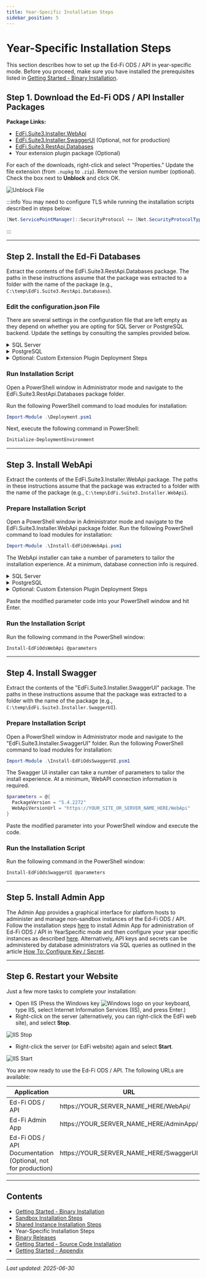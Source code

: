 ```yaml
---
title: Year-Specific Installation Steps
sidebar_position: 5
---
```


# Year-Specific Installation Steps

This section describes how to set up the Ed-Fi ODS / API in year-specific mode. Before you proceed, make sure you have installed the prerequisites listed in [Getting Started - Binary Installation](https://edfi.atlassian.net/wiki/spaces/ODSAPIS3V54/pages/22774182/Getting+Started+-+Binary+Installation).

## Step 1. Download the Ed-Fi ODS / API Installer Packages

**Package Links:**

* [EdFi.Suite3.Installer.WebApi](https://dev.azure.com/ed-fi-alliance/Ed-Fi-Alliance-OSS/_artifacts/feed/EdFi@Release/NuGet/EdFi.Suite3.Installer.WebApi/versions/5.4.57)
* [EdFi.Suite3.Installer.SwaggerUI](https://dev.azure.com/ed-fi-alliance/Ed-Fi-Alliance-OSS/_artifacts/feed/EdFi@Release/NuGet/EdFi.Suite3.Installer.SwaggerUI/overview/5.4.57) (Optional, not for production)
* [EdFi.Suite3.RestApi.Databases](https://dev.azure.com/ed-fi-alliance/Ed-Fi-Alliance-OSS/_artifacts/feed/EdFi@Release/NuGet/EdFi.Suite3.RestApi.Databases/overview/5.4.2272)
* Your extension plugin package (Optional)

For each of the downloads, right-click and select "Properties." Update the file extension (from `.nupkg` to `.zip`). Remove the version number (optional). Check the box next to **Unblock** and click OK.

![Unblock File](https://edfi.atlassian.net/wiki/download/thumbnails/22774223/image2024-7-25_6-36-11.png?version=1&modificationDate=1721907374811&cacheVersion=1&api=v2&width=713&height=965)

:::info
You may need to configure TLS while running the installation scripts described in steps below:

```powershell
[Net.ServicePointManager]::SecurityProtocol += [Net.SecurityProtocolType]::Tls12
```
:::

---

## Step 2. Install the Ed-Fi Databases

Extract the contents of the EdFi.Suite3.RestApi.Databases package. The paths in these instructions assume that the package was extracted to a folder with the name of the package (e.g., `C:\temp\EdFi.Suite3.RestApi.Databases`).

### Edit the configuration.json File

There are several settings in the configuration file that are left empty as they depend on whether you are opting for SQL Server or PostgreSQL backend. Update the settings by consulting the samples provided below.

<details>
  <summary>SQL Server</summary>

  ```json
  "ConnectionStrings": {
    "EdFi_Ods": "server=(local);trusted_connection=True;database=EdFi_{0};Application Name=EdFi.Ods.WebApi",
    "EdFi_Security": "server=(local);trusted_connection=True;database=EdFi_Security;persist security info=True;Application Name=EdFi.Ods.WebApi",
    "EdFi_Admin": "server=(local);trusted_connection=True;database=EdFi_Admin;Application Name=EdFi.Ods.WebApi",
    "EdFi_Master": "server=(local);trusted_connection=True;database=master;Application Name=EdFi.Ods.WebApi"
  },
  "ApiSettings": {
    "Mode": "YearSpecific",
    "OdsTokens": [2021],
    "Engine": "SQLServer",
    "MinimalTemplateScript": "TPDMCoreMinimalTemplate",
    "PopulatedTemplateScript": "TPDMCorePopulatedTemplate"
  }
  ```
</details>

<details>
  <summary>PostgreSQL</summary>

  ```json
  "ConnectionStrings": {
    "EdFi_Ods": "host=localhost;port=5432;username=postgres;database=EdFi_{0};Application Name=EdFi.Ods.WebApi",
    "EdFi_Security": "host=localhost;port=5432;username=postgres;database=EdFi_Security;Application Name=EdFi.Ods.WebApi",
    "EdFi_Admin": "host=localhost;port=5432;username=postgres;database=EdFi_Admin;Application Name=EdFi.Ods.WebApi",
    "EdFi_Master": "host=localhost;port=5432;username=postgres;database=postgres;Application Name=EdFi.Ods.WebApi"
  },
  "ApiSettings": {
    "Mode": "YearSpecific",
    "OdsTokens": [2021],
    "Engine": "PostgreSQL",
    "MinimalTemplateScript": "TPDMCorePostgreSqlMinimalTemplate",
    "PopulatedTemplateScript": "TPDMCorePostgreSqlPopulatedTemplate"
  }
  ```
</details>

<details>
  <summary>Optional: Custom Extension Plugin Deployment Steps</summary>

**Copy your extension plugin to the database deployment package.** Place the extracted contents of your extension plugin package in the extracted EdFi.Suite3.RestApi.Databases package under `Ed-Fi-ODS-Implementation\Plugin` folder.

![Plugin Folder](https://edfi.atlassian.net/wiki/download/thumbnails/22774223/image2021-5-26_12-45-50.png?version=1&modificationDate=1641861344337&cacheVersion=1&api=v2&width=798&height=221)

**Enable your extension plugin in the deployment configuration.** Edit the Plugin section of the configuration file and update the Folder and Scripts values to the following:

```json
"Plugin": {
  "Folder": "../../Plugin",
  "Scripts": []
}
```

</details>

### Run Installation Script

Open a PowerShell window in Administrator mode and navigate to the EdFi.Suite3.RestApi.Databases package folder.

Run the following PowerShell command to load modules for installation:

```powershell
Import-Module .\Deployment.psm1
```

Next, execute the following command in PowerShell:

```powershell
Initialize-DeploymentEnvironment
```

---

## Step 3. Install WebApi

Extract the contents of the EdFi.Suite3.Installer.WebApi package. The paths in these instructions assume that the package was extracted to a folder with the name of the package (e.g., `C:\temp\EdFi.Suite3.Installer.WebApi`).

### Prepare Installation Script

Open a PowerShell window in Administrator mode and navigate to the EdFi.Suite3.Installer.WebApi package folder. Run the following PowerShell command to load modules for installation:

```powershell
Import-Module .\Install-EdFiOdsWebApi.psm1
```

The WebApi installer can take a number of parameters to tailor the installation experience. At a minimum, database connection info is required.

<details>
  <summary>SQL Server</summary>

  ```powershell
  $parameters = @{
    PackageVersion = "5.4.2285"
    DbConnectionInfo = @{
      Engine = "SqlServer"
      Server = "localhost"
      UseIntegratedSecurity = $true
    }
    InstallType = "YearSpecific"
  }
  ```
</details>

<details>
  <summary>PostgreSQL</summary>

  ```powershell
  $parameters = @{
    PackageVersion = "5.4.2285"
    DbConnectionInfo = @{
      Engine = "PostgreSQL"
      Server = "localhost"
      Username = "postgres"
    }
    InstallType = "YearSpecific"
  }
  ```
</details>

<details>
  <summary>Optional: Custom Extension Plugin Deployment Steps</summary>

Copy your extension plugin to deployed WebAPI. Place the extracted contents of your extension plugin package in `C:\inetpub\Ed-Fi\WebApi\Plugin` folder.

Enable your extension plugin in `appsettings.json`. Open the `appsettings.json` file found in `C:\inetpub\Ed-Fi\WebApi` and update the Plugin section as follows:

```json
"Plugin": {
  "Folder": "./Plugin",
  "Scripts": []
}
```

![WebApi Plugin](https://edfi.atlassian.net/wiki/download/thumbnails/22774223/image2021-5-26_13-32-29.png?version=1&modificationDate=1641861344317&cacheVersion=1&api=v2&width=907&height=222)

</details>

Paste the modified parameter code into your PowerShell window and hit Enter.

### Run the Installation Script

Run the following command in the PowerShell window:

```powershell
Install-EdFiOdsWebApi @parameters
```

---

## Step 4. Install Swagger

Extract the contents of the "EdFi.Suite3.Installer.SwaggerUI" package. The paths in these instructions assume that the package was extracted to a folder with the name of the package (e.g., `C:\temp\EdFi.Suite3.Installer.SwaggerUI`).

### Prepare Installation Script

Open a PowerShell window in Administrator mode and navigate to the "EdFi.Suite3.Installer.SwaggerUI" folder. Run the following PowerShell command to load modules for installation:

```powershell
Import-Module .\Install-EdFiOdsSwaggerUI.psm1
```

The Swagger UI installer can take a number of parameters to tailor the install experience. At a minimum, WebAPI connection information is required.

```powershell
$parameters = @{
  PackageVersion = "5.4.2272"
  WebApiVersionUrl = "https://YOUR_SITE_OR_SERVER_NAME_HERE/WebApi"
}
```

Paste the modified parameter into your PowerShell window and execute the code.

### Run the Installation Script

Run the following command in the PowerShell window:

```powershell
Install-EdFiOdsSwaggerUI @parameters
```

---

## Step 5. Install Admin App

The Admin App provides a graphical interface for platform hosts to administer and manage non-sandbox instances of the Ed-Fi ODS / API. Follow the installation steps [here](https://edfi.atlassian.net/wiki/display/ADMIN/Admin+App+for+Suite+3+v2.3) to install Admin App for administration of Ed-Fi ODS / API in YearSpecific mode and then configure your year specific instances as described [here](https://edfi.atlassian.net/wiki/spaces/ADMIN/pages/25239521/Multi-Instance+Connections). Alternatively, API keys and secrets can be administered by database administrators via SQL queries as outlined in the article [How To: Configure Key / Secret](https://edfi.atlassian.net/wiki/spaces/ODSAPIS3V54/pages/22774840/How+To+Configure+Key+Secret).

---

## Step 6. Restart your Website

Just a few more tasks to complete your installation:

* Open IIS (Press the Windows key ![Windows logo](https://lh5.googleusercontent.com/o2iqf0j70YV3B-1NQxBFj1Ne-JeToRq5PiZeMtvF05l3jpyp4kseJn-zEs3BULgpAS_TFr8Qyacu5JZkiyXNllygq2EGhPII-PcxYyxkwCUqC4fPhMJ0QbovAD16R7T2StuDemW_) on your keyboard, type IIS, select Internet Information Services (IIS), and press Enter.)
* Right-click on the server (alternatively, you can right-click the EdFi web site), and select **Stop**.

![IIS Stop](https://edfi.atlassian.net/wiki/download/attachments/22774223/image2021-2-12_17-5-39.png?version=1&modificationDate=1641861344367&cacheVersion=1&api=v2)

* Right-click the server (or EdFi website) again and select **Start**.

![IIS Start](https://edfi.atlassian.net/wiki/download/thumbnails/22774223/image2021-2-12_17-7-5.png?version=1&modificationDate=1641861344357&cacheVersion=1&api=v2&width=466&height=555)

You are now ready to use the Ed-Fi ODS / API. The following URLs are available:

| Application | URL |
|-------------|-----|
| Ed-Fi ODS / API | https://YOUR_SERVER_NAME_HERE/WebApi/ |
| Ed-Fi Admin App | https://YOUR_SERVER_NAME_HERE/AdminApp/ |
| Ed-Fi ODS / API Documentation (Optional, not for production) | https://YOUR_SERVER_NAME_HERE/SwaggerUI |

---

## Contents

* [Getting Started - Binary Installation](https://edfi.atlassian.net/wiki/spaces/ODSAPIS3V54/pages/22774182/Getting+Started+-+Binary+Installation)
* [Sandbox Installation Steps](https://edfi.atlassian.net/wiki/spaces/ODSAPIS3V54/pages/22774213/Sandbox+Installation+Steps)
* [Shared Instance Installation Steps](https://edfi.atlassian.net/wiki/spaces/ODSAPIS3V54/pages/22774218/Shared+Instance+Installation+Steps)
* Year-Specific Installation Steps
* [Binary Releases](https://edfi.atlassian.net/wiki/spaces/ODSAPIS3V54/pages/22774232/Binary+Releases)
* [Getting Started - Source Code Installation](https://edfi.atlassian.net/wiki/spaces/ODSAPIS3V54/pages/22774233/Getting+Started+-+Source+Code+Installation)
* [Getting Started - Appendix](https://edfi.atlassian.net/wiki/spaces/ODSAPIS3V54/pages/22774308/Getting+Started+-+Appendix)

---

_Last updated: 2025-06-30_
